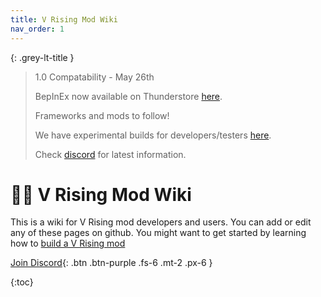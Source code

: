 ```yaml
---
title: V Rising Mod Wiki
nav_order: 1
---
```


{: .grey-lt-title }
> 1.0 Compatability - May 26th
>
> BepInEx now available on Thunderstore [here](https://thunderstore.io/c/v-rising/p/BepInEx/BepInExPack_V_Rising/).
>
> Frameworks and mods to follow!
> 
> We have experimental builds for developers/testers [here](/user/game_update.html).
>
> Check [discord](https://vrisingmods.com/discord) for latest information.

# 🧛‍♂️ V Rising Mod Wiki
This is a wiki for V Rising mod developers and users. You can add or edit any of these pages on github. You might want to get started by learning how to [build a V Rising mod](/dev/#how-to-make-a-vrising-mod)

[Join Discord](https://vrisingmods.com/discord){: .btn .btn-purple .fs-6 .mt-2 .px-6 }

{:toc}
